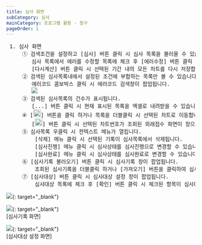 ```yaml
---
title: 심사 화면
subCategory: 심사
mainCategory: 프로그램 활용 - 청구
pageOrder: 1
---
```


<pre>
 <t2><bold>1. 심사 화면</bold></t2>
     ① 검색조건을 설정하고 [심사] 버튼 클릭 시 심사 목록을 불러올 수 있습니다.
        심사 목록에서 에러를 수정할 목록에 체크 후 [에러수정] 버튼 클릭 시 에러를 수정할 수 있습니다.
        [다시계산] 버튼 클릭 시 선택된 기간 내의 모든 차트를 다시 저장합니다.
     ② 검색된 심사목록내에서 설정된 조건에 부합하는 목록만 볼 수 있습니다. 
        에러코드 콤보박스 클릭 시 에러코드 검색창이 팝업됩니다.
        <a href="/images/{{page.url}}_4.png" target="_blank"><img src="/images/{{page.url}}_4.png" /></a>
     ③ 검색된 심사목록의 건수가 표시됩니다.
        [...] 버튼 클릭 시 현재 표시된 목록을 엑셀로 내려받을 수 있습니다.
     ④ [<img src="/images/{{page.url}}_1_btn_1.png"  width="20" height="20">] 버튼을 클릭 하거나 목록을 더블클릭 시 선택된 차트로 이동합니다.
        [<img src="/images/{{page.url}}_1_btn_1.png"  width="20" height="20">] 버튼 클릭 시 선택된 차트번호가 조회된 외래접수 화면이 창으로 팝업됩니다. 
     ⑤ 심사목록 우클릭 시 컨텍스트 메뉴가 열립니다.
         [삭제] 메뉴 클릭 시 선택된 기록이 심사목록에서 삭제됩니다.
         [심사진행] 메뉴 클릭 시 심사상태를 심사진행으로 변경할 수 있습니다. 
         [심사완료] 메뉴 클릭 시 심사상태를 심사완료로 변경할 수 있습니다. 
     ⑥ [심사기록 불러오기] 버튼 클릭 시 심사기록 창이 팝업됩니다.
         조회된 심사기록을 더블클릭 하거나 [가져오기] 버튼을 클릭하여 심사기록을 불러올 수 있습니다.
     ⑦ [심사대상] 버튼 클릭 시 심사대상 설정 창이 팝업됩니다.
         심사대상 목록에 체크 후 [확인] 버튼 클릭 시 체크된 항목이 심사대상으로 적용됩니다.
</pre>

[![](/images/{{page.url}}_1.png)](/images/{{page.url}}_1.png){: target="_blank"}

[![](/images/{{page.url}}_2.png)](/images/{{page.url}}_2.png){: target="_blank"}
<br/>[심사기록 화면]

[![](/images/{{page.url}}_3.png)](/images/{{page.url}}_3.png){: target="_blank"}
<br/>[심사대상 설정 화면]